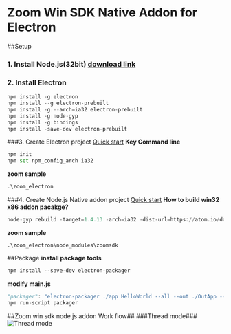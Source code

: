 # Zoom Win SDK Native Addon for Electron

##Setup

### 1. Install Node.js(32bit) [download link](https://nodejs.org/en/download/)
### 2. Install Electron
```python
npm install -g electron
npm install --g electron-prebuilt
npm install -g --arch=ia32 electron-prebuilt
npm install -g node-gyp
npm install -g bindings
npm install -save-dev electron-prebuilt
```

###3. Create Electron project
[Quick start](https://electron.atom.io/docs/tutorial/quick-start/)
**Key Command line**
```python
npm init
npm set npm_config_arch ia32
```
**zoom sample**
```python
.\zoom_electron
```

###4. Create Node.js Native addon project
[Quick start](https://nodejs.org/api/addons.html)
 **How to build win32 x86 addon pacakge?**
```python
node-gyp rebuild -target=1.4.13 -arch=ia32 -dist-url=https://atom.io/download/atom-shell --msvs_version=2015
```
**zoom sample**
```
.\zoom_electron\node_modules\zoomsdk
```
##Package
**install package tools**
```python
npm install --save-dev electron-packager 
```
**modify main.js**
```python
"packager": "electron-packager ./app HelloWorld --all --out ./OutApp --version 1.4.0 --overwrite --icon=./app/img/icon/icon.ico"
npm run-script packager
```
##Zoom win sdk node.js addon Work flow##
###Thread mode###
![Thread mode](zoomsdk_js_struct.png)
